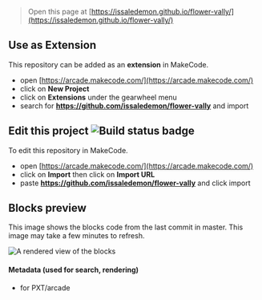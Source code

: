  


> Open this page at [https://issaledemon.github.io/flower-vally/](https://issaledemon.github.io/flower-vally/)

## Use as Extension

This repository can be added as an **extension** in MakeCode.

* open [https://arcade.makecode.com/](https://arcade.makecode.com/)
* click on **New Project**
* click on **Extensions** under the gearwheel menu
* search for **https://github.com/issaledemon/flower-vally** and import

## Edit this project ![Build status badge](https://github.com/issaledemon/flower-vally/workflows/MakeCode/badge.svg)

To edit this repository in MakeCode.

* open [https://arcade.makecode.com/](https://arcade.makecode.com/)
* click on **Import** then click on **Import URL**
* paste **https://github.com/issaledemon/flower-vally** and click import

## Blocks preview

This image shows the blocks code from the last commit in master.
This image may take a few minutes to refresh.

![A rendered view of the blocks](https://github.com/issaledemon/flower-vally/raw/master/.github/makecode/blocks.png)

#### Metadata (used for search, rendering)

* for PXT/arcade
<script src="https://makecode.com/gh-pages-embed.js"></script><script>makeCodeRender("{{ site.makecode.home_url }}", "{{ site.github.owner_name }}/{{ site.github.repository_name }}");</script>
